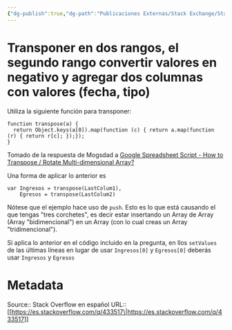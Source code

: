```yaml
---
{"dg-publish":true,"dg-path":"Publicaciones Externas/Stack Exchange/Stack Overflow en español/es.stackoverflow.com-433517.md","permalink":"/publicaciones-externas/stack-exchange/stack-overflow-en-espanol/es-stackoverflow-com-433517/","title":"Transponer en dos rangos, el segundo rango convertir valores en negativo y agregar dos columnas con valores (fecha, tipo)","hide":true,"noteIcon":"\"0\"","created":"2024-04-03T12:49:10.417-06:00","updated":"2024-04-05T16:43:57.148-06:00"}
---
```


# Transponer en dos rangos, el segundo rango convertir valores en negativo y agregar dos columnas con valores (fecha, tipo)

Utiliza la siguiente función para transponer:

```
function transpose(a) {
  return Object.keys(a[0]).map(function (c) { return a.map(function (r) { return r[c]; });});
}
```

Tomado de la respuesta de Mogsdad a [Google Spreadsheet Script - How to Transpose / Rotate Multi-dimensional Array?](https://stackoverflow.com/q/16621470/1595451)

Una forma de aplicar lo anterior es

```
var Ingresos = transpose(LastColum1),
    Egresos = transpose(LastColum2) 
```

Nótese que el ejemplo hace uso de `push`. Esto es lo que está causando el que tengas "tres corchetes", es decir estar insertando un Array de Array (Array "bidimencional") en un Array (con lo cual creas un Array "tridimencional").

Si aplica lo anterior en el código incluido en la pregunta, en llos `setValues` de las últimas líneas  en lugar de usar `Ingresos[0]` y `Egresos[0]` deberás usar `Ingresos` y `Egresos`

# Metadata
Source:: Stack Overflow en español
URL:: [[https://es.stackoverflow.com/q/433517\|https://es.stackoverflow.com/q/433517]]

